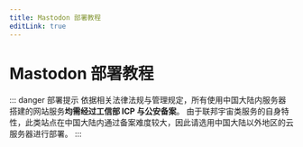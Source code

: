 ```yaml
---
title: Mastodon 部署教程
editLink: true
---
```

# Mastodon 部署教程  <Badge type="warning" text="保留提案" />

::: danger 部署提示
依据相关法律法规与管理规定，所有使用中国大陆内服务器搭建的网站服务**均需经过工信部 ICP 与公安备案**。
由于联邦宇宙类服务的自身特性，此类站点在中国大陆内通过备案难度较大，因此请选用中国大陆以外地区的云服务器进行部署。
:::